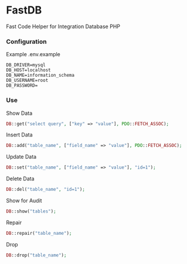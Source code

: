 # FastDB
Fast Code Helper for Integration Database PHP


### Configuration
Example .env.example
```
DB_DRIVER=mysql
DB_HOST=localhost
DB_NAME=information_schema
DB_USERNAME=root
DB_PASSWORD=
```

### Use
Show Data
```php
DB::get("select query", ["key" => "value"], PDO::FETCH_ASSOC);
```

Insert Data
```php
DB::add("table_name", ["field_name" => "value"], PDO::FETCH_ASSOC);
```

Update Data
```php
DB::set("table_name", ["field_name" => "value"], "id=1");
```

Delete Data
```php
DB::del("table_name", "id=1");
```

Show for Audit
```php
DB::show("tables");
```
Repair
```php
DB::repair("table_name");
```
Drop
```php
DB::drop("table_name");
```
